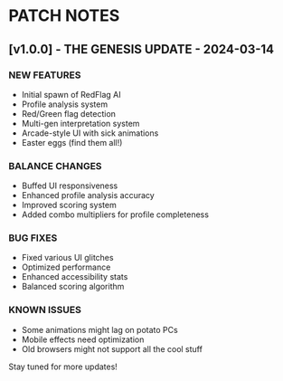 # PATCH NOTES

## [v1.0.0] - THE GENESIS UPDATE - 2024-03-14

### NEW FEATURES
- Initial spawn of RedFlag AI
- Profile analysis system
- Red/Green flag detection
- Multi-gen interpretation system
- Arcade-style UI with sick animations
- Easter eggs (find them all!)

### BALANCE CHANGES
- Buffed UI responsiveness
- Enhanced profile analysis accuracy
- Improved scoring system
- Added combo multipliers for profile completeness

### BUG FIXES
- Fixed various UI glitches
- Optimized performance
- Enhanced accessibility stats
- Balanced scoring algorithm

### KNOWN ISSUES
- Some animations might lag on potato PCs
- Mobile effects need optimization
- Old browsers might not support all the cool stuff

Stay tuned for more updates!
